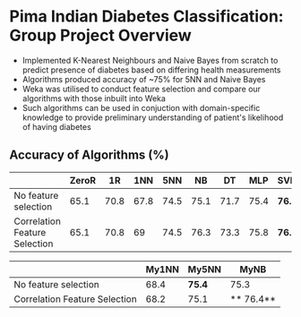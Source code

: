 # Pima Indian Diabetes Classification: Group Project Overview

- Implemented K-Nearest Neighbours and Naive Bayes from scratch to predict presence of diabetes based on differing health measurements
- Algorithms produced accuracy of ~75% for 5NN and Naive Bayes
- Weka was utilised to conduct feature selection and compare our algorithms with those inbuilt into Weka
- Such algorithms can be used in conjuction with domain-specific knowledge to provide preliminary understanding of patient's likelihood of having diabetes

## Accuracy of Algorithms (%)

|                               | ZeroR | 1R   | 1NN  | 5NN  | NB   | DT   | MLP  | SVM  | RF   |
|-------------------------------|-------|------|------|------|------|------|------|------|------|
| No feature selection          | 65.1  | 70.8 | 67.8 | 74.5 | 75.1 | 71.7 | 75.4 | **76.3** | 74.9 |
| Correlation Feature Selection | 65.1  | 70.8 | 69   | 74.5 | 76.3 | 73.3 | 75.8 | **76.7**| 75.9 |

|                               | My1NN | My5NN | MyNB |
|-------------------------------|-------|-------|------|
| No feature selection          | 68.4  | **75.4**  | 75.3 |
| Correlation Feature Selection | 68.2  | 75.1  |** 76.4** |

